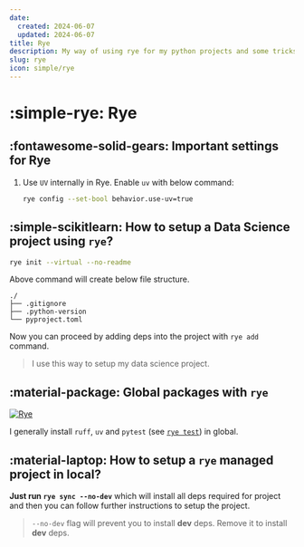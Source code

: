 ```yaml
---
date:
  created: 2024-06-07
  updated: 2024-06-07
title: Rye
description: My way of using rye for my python projects and some tricks.
slug: rye
icon: simple/rye
---
```


# :simple-rye: Rye

## :fontawesome-solid-gears: Important settings for Rye

1. Use `UV` internally in Rye. Enable `uv` with below command:

    ```bash
    rye config --set-bool behavior.use-uv=true
    ```

## :simple-scikitlearn: How to setup a Data Science project using `rye`?

```bash
rye init --virtual --no-readme
```

Above command will create below file structure.

```tree
./
├── .gitignore
├── .python-version
└── pyproject.toml
```

Now you can proceed by adding deps into the project with `rye add` command.

> I use this way to setup my data science project.

## :material-package: Global packages with `rye`

[![Rye](https://img.shields.io/badge/Rye-Docs-000000?logo=rye&logoColor=fff)](https://rye.astral.sh/guide/tools/)

I generally install `ruff`, `uv` and `pytest` (see [`rye test`](https://rye.astral.sh/guide/commands/test/)) in global.

## :material-laptop: How to setup a `rye` managed project in local?

**Just run `rye sync --no-dev`** which will install all deps required for project and then you can follow further
instructions to setup the project.

> `--no-dev` flag will prevent you to install **dev** deps. Remove it to install **dev** deps.
